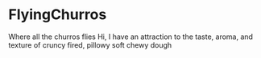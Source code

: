 # FlyingChurros
Where all the churros flies
Hi, I have an attraction to the taste, aroma, and texture of cruncy fired, pillowy soft chewy dough
